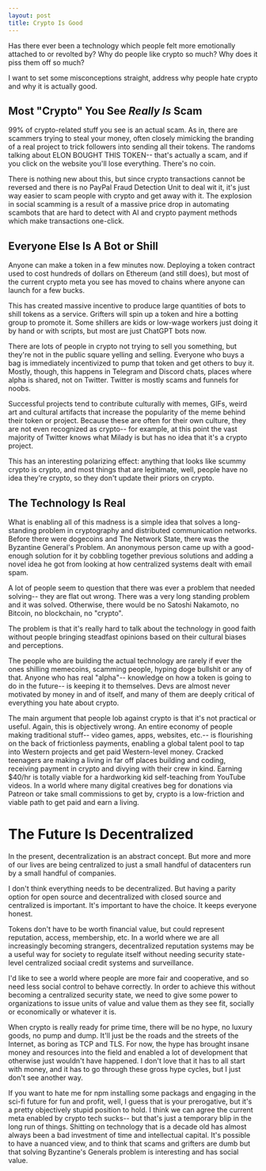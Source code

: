 ```yaml
---
layout: post
title: Crypto Is Good
---
```


Has there ever been a technology which people felt more emotionally attached to or revolted by? Why do people like crypto so much? Why does it piss them off so much?

I want to set some misconceptions straight, address why people hate crypto and why it is actually good.

## Most "Crypto" You See *Really Is* Scam

99% of crypto-related stuff you see is an actual scam. As in, there are scammers trying to steal your money, often closely mimicking the branding of a real project to trick followers into sending all their tokens. The randoms talking about ELON BOUGHT THIS TOKEN-- that's actually a scam, and if you click on the website you'll lose everything. There's no coin.

There is nothing new about this, but since crypto transactions cannot be reversed and there is no PayPal Fraud Detection Unit to deal wit it, it's just way easier to scam people with crypto and get away with it. The explosion in social scamming is a result of a massive price drop in automating scambots that are hard to detect with AI and crypto payment methods which make transactions one-click.

## Everyone Else Is A Bot or Shill

Anyone can make a token in a few minutes now. Deploying a token contract used to cost hundreds of dollars on Ethereum (and still does), but most of the current crypto meta you see has moved to chains where anyone can launch for a few bucks.

This has created massive incentive to produce large quantities of bots to shill tokens as a service. Grifters will spin up a token and hire a botting group to promote it. Some shillers are kids or low-wage workers just doing it by hand or with scripts, but most are just ChatGPT bots now.

There are lots of people in crypto not trying to sell you something, but they're not in the public square yelling and selling. Everyone who buys a bag is immediately incentivized to pump that token and get others to buy it. Mostly, though, this happens in Telegram and Discord chats, places where alpha is shared, not on Twitter. Twitter is mostly scams and funnels for noobs.

Successful projects tend to contribute culturally with memes, GIFs, weird art and cultural artifacts that increase the popularity of the meme behind their token or project. Because these are often for their own culture, they are not even recognized as crypto-- for example, at this point the vast majority of Twitter knows what Milady is but has no idea that it's a crypto project.

This has an interesting polarizing effect: anything that looks like scummy crypto is crypto, and most things that are legitimate, well, people have no idea they're crypto, so they don't update their priors on crypto.

## The Technology Is Real

What is enabling all of this madness is a simple idea that solves a long-standing problem in cryptography and distributed communication networks. Before there were dogecoins and The Network State, there was the Byzantine General's Problem. An anonymous person came up with a good-enough solution for it by cobbling together previous solutions and adding a novel idea he got from looking at how centralized systems dealt with email spam.

A lot of people seem to question that there was ever a problem that needed solving-- they are flat out wrong. There was a very long standing problem and it was solved. Otherwise, there would be no Satoshi Nakamoto, no Bitcoin, no blockchain, no "crypto".

The problem is that it's really hard to talk about the technology in good faith without people bringing steadfast opinions based on their cultural biases and perceptions.

The people who are building the actual technology are rarely if ever the ones shilling memecoins, scamming people, hyping doge bullshit or any of that. Anyone who has real "alpha"-- knowledge on how a token is going to do in the future-- is keeping it to themselves. Devs are almost never motivated by money in and of itself, and many of them are deeply critical of everything you hate about crypto.

The main argument that people lob against crypto is that it's not practical or useful. Again, this is objectively wrong. An entire economy of people making traditional stuff-- video games, apps, websites, etc.-- is flourishing on the back of frictionless payments, enabling a global talent pool to tap into Western projects and get paid Western-level money. Cracked teenagers are making a living in far off places building and coding, receiving payment in crypto and divying with their crew in kind. Earning $40/hr is totally viable for a hardworking kid self-teaching from YouTube videos. In a world where many digital creatives beg for donations via Patreon or take small commissions to get by, crypto is a low-friction and viable path to get paid and earn a living.

# The Future Is Decentralized

In the present, decentralization is an abstract concept. But more and more of our lives are being centralized to just a small handful of datacenters run by a small handful of companies.

I don't think everything needs to be decentralized. But having a parity option for open source and decentralized with closed source and centralized is important. It's important to have the choice. It keeps everyone honest.

Tokens don't have to be worth financial value, but could represent reputation, access, membership, etc. In a world where we are all increasingly becoming strangers, decentralized reputation systems may be a useful way for society to regulate itself without needing security state-level centralized sociaal credit systems and surveillance.

I'd like to see a world where people are more fair and cooperative, and so need less social control to behave correctly. In order to achieve this without becoming a centralized security state, we need to give some power to organizations to issue units of value and value them as they see fit, socially or economically or whatever it is.

When crypto is really ready for prime time, there will be no hype, no luxury goods, no pump and dump. It'll just be the roads and the streets of the Internet, as boring as TCP and TLS. For now, the hype has brought insane money and resources into the field and enabled a lot of development that otherwise just wouldn't have happened. I don't love that it has to all start with money, and it has to go through these gross hype cycles, but I just don't see another way.

If you want to hate me for npm installing some packags and engaging in the sci-fi future for fun and profit, well, I guess that is your prerogative, but it's a pretty objectively stupid position to hold. I think we can agree the current meta enabled by crypto tech sucks-- but that's just a temporary blip in the long run of things. Shitting on technology that is a decade old has almost always been a bad investment of time and intellectual capital. It's possible to have a nuanced view, and to think that scams and grifters are dumb but that solving Byzantine's Generals problem is interesting and has social value.